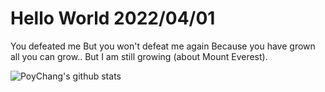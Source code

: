 # Hello World 2022/04/01

You defeated me But you won't defeat me again Because you have grown all you can grow.. But I am still growing (about Mount Everest).

![PoyChang's github stats](https://github-readme-stats.vercel.app/api?username=poychang&show_icons=true&theme=dracula)
